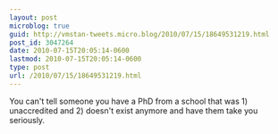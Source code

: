 ```yaml
---
layout: post
microblog: true
guid: http://vmstan-tweets.micro.blog/2010/07/15/18649531219.html
post_id: 3047264
date: 2010-07-15T20:05:14-0600
lastmod: 2010-07-15T20:05:14-0600
type: post
url: /2010/07/15/18649531219.html
---
```

You can't tell someone you have a PhD from a school that was 1) unaccredited and 2) doesn't exist anymore and have them take you seriously.
